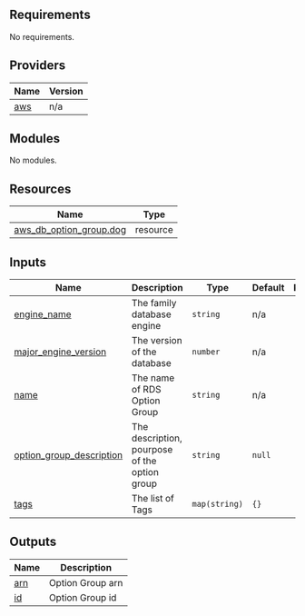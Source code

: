 <!-- BEGIN_TF_DOCS -->
## Requirements

No requirements.

## Providers

| Name | Version |
|------|---------|
| <a name="provider_aws"></a> [aws](#provider\_aws) | n/a |

## Modules

No modules.

## Resources

| Name | Type |
|------|------|
| [aws_db_option_group.dog](https://registry.terraform.io/providers/hashicorp/aws/latest/docs/resources/db_option_group) | resource |

## Inputs

| Name | Description | Type | Default | Required |
|------|-------------|------|---------|:--------:|
| <a name="input_engine_name"></a> [engine\_name](#input\_engine\_name) | The family database engine | `string` | n/a | yes |
| <a name="input_major_engine_version"></a> [major\_engine\_version](#input\_major\_engine\_version) | The version of the database | `number` | n/a | yes |
| <a name="input_name"></a> [name](#input\_name) | The name of RDS Option Group | `string` | n/a | yes |
| <a name="input_option_group_description"></a> [option\_group\_description](#input\_option\_group\_description) | The description, pourpose of the option group | `string` | `null` | no |
| <a name="input_tags"></a> [tags](#input\_tags) | The list of Tags | `map(string)` | `{}` | no |

## Outputs

| Name | Description |
|------|-------------|
| <a name="output_arn"></a> [arn](#output\_arn) | Option Group arn |
| <a name="output_id"></a> [id](#output\_id) | Option Group id |
<!-- END_TF_DOCS -->